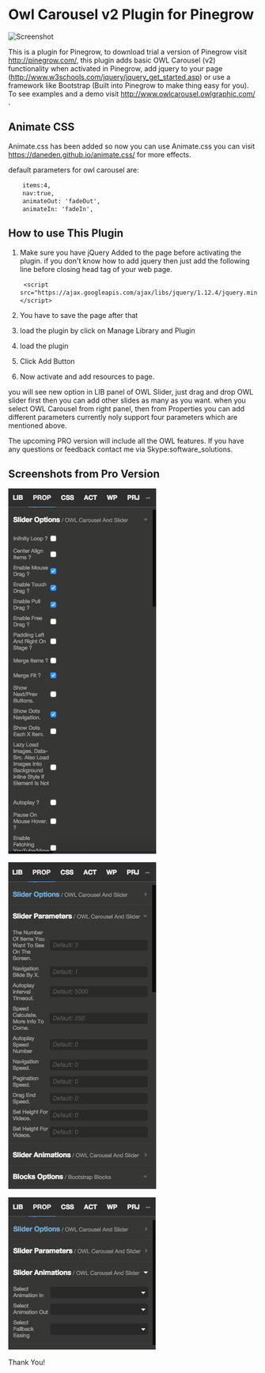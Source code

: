 

# Owl Carousel v2 Plugin for Pinegrow

![Screenshot](http://pinegrow.com/images/mac@2x.jpg)

This is a plugin for Pinegrow, to download trial a version of Pinegrow visit http://pinegrow.com/, this plugin adds basic
OWL Carousel (v2) functionality when activated in Pinegrow, add jquery to your page (http://www.w3schools.com/jquery/jquery_get_started.asp) or use a framework like Bootstrap (Built into Pinegrow to make
thing easy for you). To see examples and a demo visit http://www.owlcarousel.owlgraphic.com/ .


## Animate CSS

 Animate.css has been added so now you can use Animate.css you can visit https://daneden.github.io/animate.css/ for more
 effects.
 
 default parameters for owl carousel are: 
 
	    items:4,
	    nav:true,
	    animateOut: 'fadeOut', 
	    animateIn: 'fadeIn',

## How to use This Plugin

1) Make sure you have jQuery Added to the page before activating the plugin. if you don't know how to add jquery then just add the following line before closing head tag of your web page.

		<script src="https://ajax.googleapis.com/ajax/libs/jquery/1.12.4/jquery.min.js"></script>
		
2) You have to save the page after that

3) load the plugin by click on Manage Library and Plugin 

4) load the plugin

5) Click Add Button

6) Now activate and add resources to page.


you will see new option in LIB panel of OWL Slider, just drag and drop OWL slider first then you can add other slides as many as you want. when you select OWL Carousel from right panel, then from Properties you can add different parameters currently noly support four parameters which are mentioned above.

		
The upcoming PRO version will include all the OWL features. If you have any questions or feedback contact me via Skype:software_solutions.

## Screenshots from Pro Version
![Screenshot](https://github.com/imranrbx/owl-carousel-for-PG/blob/master/pro-screenshots/Screenshot%2001.png)

![Screenshot](https://github.com/imranrbx/owl-carousel-for-PG/blob/master/pro-screenshots/Screenshot%2002.png)

![Screenshot](https://github.com/imranrbx/owl-carousel-for-PG/blob/master/pro-screenshots/Screenshot%2003.png)

Thank You!
